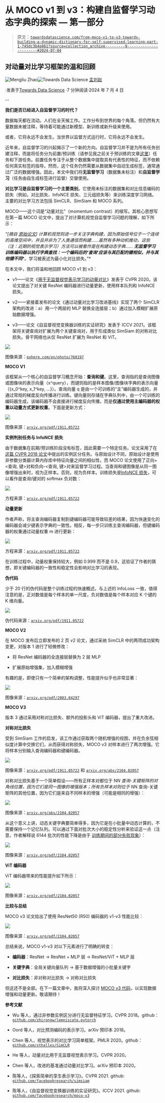 # 从 MOCO v1 到 v3：构建自监督学习动态字典的探索 — 第一部分

> 原文：[`towardsdatascience.com/from-moco-v1-to-v3-towards-building-a-dynamic-dictionary-for-self-supervised-learning-part-1-745dc3b4e861?source=collection_archive---------9-----------------------#2024-07-04`](https://towardsdatascience.com/from-moco-v1-to-v3-towards-building-a-dynamic-dictionary-for-self-supervised-learning-part-1-745dc3b4e861?source=collection_archive---------9-----------------------#2024-07-04)

## 对动量对比学习框架的温和回顾

[](https://mengliuz.medium.com/?source=post_page---byline--745dc3b4e861--------------------------------)![Mengliu Zhao](https://mengliuz.medium.com/?source=post_page---byline--745dc3b4e861--------------------------------)[](https://towardsdatascience.com/?source=post_page---byline--745dc3b4e861--------------------------------)![Towards Data Science](https://towardsdatascience.com/?source=post_page---byline--745dc3b4e861--------------------------------) [孟刘赵](https://mengliuz.medium.com/?source=post_page---byline--745dc3b4e861--------------------------------)

·发表于[Towards Data Science](https://towardsdatascience.com/?source=post_page---byline--745dc3b4e861--------------------------------) ·7 分钟阅读·2024 年 7 月 4 日

--

**我们是否已经进入自监督学习的时代？**

数据每天都在流动。人们在全天候工作。工作分布到世界的每个角落。但仍然有大量数据未被注释，等待着可能通过新模型、新训练或新升级来使用。

或者，它将永远不会发生。当世界以监督方式运行时，它将永远不会发生。

近年来，自监督学习的兴起揭示了一个新的方向。自监督学习并不是为所有任务创建注释，而是将任务分为前置/预训练（请参见我之前关于预训练的文章[这里](https://medium.com/towards-data-science/from-masked-image-modeling-to-autoregressive-image-modeling-d9a3cadf72a1)）任务和下游任务。前置任务专注于从整个数据集中提取具有代表性的特征，而不依赖任何真实标签的指导。然而，这个任务仍然需要从数据集中自动生成标签，通常通过广泛的数据增强。因此，本文中我们将**无监督学习**（数据集未标注）和**自监督学习**（任务由自生成标签进行监督）交替使用。

**对比学习是自监督学习的一个主要类别**。它使用未标注的数据集和对比信息编码的损失（例如，对比损失、InfoNCE 损失、三元组损失等）来训练深度学习网络。主要的对比学习方法包括 SimCLR、SimSiam 和 MOCO 系列。

MOCO——这个词是“动量对比”（momentum contrast）的缩写。其核心思想写在第一篇 MOCO 论文中，提出了对计算机视觉自监督学习问题的理解，如下所示：

*“[摘自* [*原始论文*](https://arxiv.org/pdf/1911.05722)*] 计算机视觉则进一步关注字典构建，因为原始信号位于一个连续的高维空间中，并且并非为了人类通信而构建……虽然有多种动机推动，这些（注：近期的视觉表示学习）方法可以被看作是在构建动态字典……* ***无监督学习训练编码器以执行字典查找：一个编码后的‘查询’应该与其匹配的键相似，并与其他键不同****。学习被表述为最小化对比损失。”*

在本文中，我们将温和地回顾 MOCO v1 到 v3：

+   v1——论文《[用于无监督视觉表示学习的动量对比](http://openaccess.thecvf.com/content_CVPR_2020/html/He_Momentum_Contrast_for_Unsupervised_Visual_Representation_Learning_CVPR_2020_paper.html)》发表于 CVPR 2020。该论文提出了对关键 ResNet 编码器进行动量更新，使用样本队列和 InfoNCE 损失。

+   v2——紧接着发布的论文《通过动量对比学习改进基线》实现了两个 SimCLR 架构的改进：a）用一个两层的 MLP 替换全连接层；b）通过加入模糊扩展原始数据增强。

+   v3——论文《自监督视觉变换器训练的实证研究》发表于 ICCV 2021。该框架将关键查询对扩展为两个关键查询对，用于形成类似 SimSiam 的对称对比损失。骨干网络也从仅 ResNet 扩展为 ResNet 和 ViT。

![](img/dda2a08a360af0f07bd3728dd432aa2c.png)

图像来源：[`pxhere.com/en/photo/760197`](https://pxhere.com/en/photo/760197)

**MOCO V1**

该框架从一个核心的自监督学习概念开始：**查询和键**。这里，查询指的是查询图像或图像块的表示向量（x^query），而键则指的是样本图像/图像块字典的表示向量（{x_0^key, x_1^key, …}）。查询向量 q 是由一个可训练的“主”编码器生成的，并通过常规的梯度反向传播进行训练。键向量则存储在字典队列中，由一个可训练的编码器生成，该编码器不会直接进行梯度反向传播，而是**仅通过使用主编码器的权重以动量方式更新权重**。下面是更新方式：

![](img/88f5658f2edadbd8df803bc6d4bc3be0.png)

图像来源：[`arxiv.org/pdf/1911.05722`](https://arxiv.org/pdf/1911.05722)

**实例判别任务与 InfoNCE 损失**

由于数据集在前期/预训练阶段没有标签，因此需要一个特定任务。论文采用了在[这篇 CVPR 2018 论文](https://arxiv.org/abs/1805.01978)中提出的实例区分任务。与原始设计不同，原始设计是使用非参数分类器计算内存库中特征向量之间的相似性，而 MOCO 论文使用了正向+<查询, 键>对和负向-<查询, 键>对来监督学习过程。当查询和键图像是从同一图像增强出来时，视为正样本。否则，视为负样本。训练损失是[InfoNCE 损失](https://arxiv.org/pdf/1807.03748)，可以看作是查询/键对的 softmax 负对数：

![](img/3a804eee3aace41b596106edfe1ef9ed.png)

方程来源：[`arxiv.org/pdf/1911.05722`](https://arxiv.org/pdf/1911.05722)

**动量更新**

作者声称，将主查询编码器复制到键编码器可能导致较差的结果，因为快速变化的编码器会减少键表示字典的一致性。相反，每一步只训练主查询编码器，但键编码器的权重通过动量权重 m 进行更新：

![](img/0b9fd60b95b8d1c3aa764b82ab6ffd3d.png)

方程来源：[`arxiv.org/pdf/1911.05722`](https://arxiv.org/pdf/1911.05722)

在训练过程中，动量权重保持较大，例如 0.999 而不是 0.9，这验证了作者的猜想，即关键编码器的一致性和稳定性会影响对比学习的表现。

**伪代码**

少于 20 行的伪代码是整个训练过程的快速概述。与上述的 InfoLoss 一致，值得注意的是，正对数值是每个样本的单一尺度，负对数值是每个样本对应 K 个键的 K 维向量。

![](img/dc25876e6c6a6be41a2118cf31b3f12b.png)

伪代码来源：[`arxiv.org/pdf/1911.05722`](https://arxiv.org/pdf/1911.05722)

**MOCO V2**

在 MOCO 发布后立即发布的 2 页 v2 论文，通过采纳 SimCLR 中的两项成功架构变更，对版本 1 进行了轻微修改：

+   将 ResNet 编码器的全连接层替换为 2 层 MLP

+   扩展原始增强集，加入模糊增强

有趣的是，即使只有一个简单的架构调整，性能提升似乎也非常显著：

![](img/6d842ba1e192a83219ecafec8975afdf.png)

图像来源：[`arxiv.org/pdf/2003.04297`](https://arxiv.org/pdf/2003.04297)

**MOCO V3**

版本 3 通过采用对称对比损失、额外的投影头和 ViT 编码器，提出了重大改进。

**对称对比损失**

受到 SimSiam 工作的启发，该工作通过获取两个随机增强的视图，并在负余弦相似度计算中交换它们，从而获得对称损失，MOCO v3 对样本进行了两次增强。它将样本分别输入查询编码器和键编码器。

![](img/1e16f89f803634cee1f310530d1272d9.png)

图像来源：[`arxiv.org/pdf/1911.05722`](https://arxiv.org/pdf/1911.05722) 和 [`arxiv.org/abs/2104.02057`](https://arxiv.org/abs/2104.02057)

对称对比损失基于一个简单假设——所有正样本对都位于 N*N 查询-关键矩阵的对角线位置，因为它们是同一图像的增强版本；所有负样本对则位于 N*N 查询-关键矩阵的其他位置，因为它们是来自不同样本的增强（可能是相同的增强）：

![](img/e7553907cd14dce1395aed58eb832258.png)

图像来源：[`arxiv.org/abs/2104.02057`](https://arxiv.org/abs/2104.02057)

从这个意义上讲，动态关键字典要简单得多，因为它是在小批量中动态计算的，不需要保持一个记忆队列。可以通过下面对批次大小的稳定性分析来验证这一点（注意，作者解释说 6144 批次的性能下降是由于 [训练期间的部分失败现象](https://arxiv.org/pdf/2104.02057)）：

![](img/3ef8e39e874c7e70617019ce85f83725.png)

图像来源：[`arxiv.org/pdf/2104.02057`](https://arxiv.org/pdf/2104.02057)

**ViT 编码器**

ViT 编码器带来的性能提升如下所示：

![](img/218a3243c511c15382c311f2927ab0d3.png)

图像来源：[`arxiv.org/pdf/2104.02057`](https://arxiv.org/pdf/2104.02057)

**比较与总结**

MOCO v3 论文给出了使用 ResNet50 (R50) 编码器的 v1-v3 性能比较：

![](img/2303db653ef6c32e0a45f98b02e24994.png)

图像来源：[`arxiv.org/pdf/2104.02057`](https://arxiv.org/pdf/2104.02057)

总结来说，MOCO v1-v3 对以下元素进行了明确的转变：

+   **编码器**：ResNet → ResNet + MLP 层 → ResNet/ViT + MLP 层

+   **关键字典**：全局关键向量队列 → 基于数据增强的小批量关键字

+   **对比损失**：非对称对比损失 → 对称对比损失

但这还不是全部。在下一篇文章中，我将深入探讨 [MOCO v3 代码](https://github.com/facebookresearch/moco-v3/tree/main)，以实现数据增强和动量更新。敬请期待！

**参考文献**

+   Wu 等人，通过非参数实例区分进行无监督特征学习。CVPR 2018。github：[`github.com/zhirongw/lemniscate.pytorch`](https://github.com/zhirongw/lemniscate.pytorch)

+   Oord 等人，对比预测编码的表示学习。arXiv 预印本 2018。

+   Chen 等人，视觉表示的对比学习简单框架。PMLR 2020。github：[`github.com/sthalles/SimCLR`](https://github.com/sthalles/SimCLR)

+   He 等人，动量对比用于无监督视觉表示学习。CVPR 2020。

+   Chen 等人，改进的基准通过动量对比学习。arXiv 预印本 2020。

+   陈等人，《探索简单的孪生表示学习》。CVPR 2021\. github: [`github.com/facebookresearch/simsiam`](https://github.com/facebookresearch/simsiam)

+   陈等人，《自监督视觉变换器训练的实证研究》。ICCV 2021\. github: [`github.com/facebookresearch/moco-v3`](https://github.com/facebookresearch/moco-v3)
